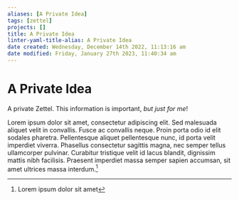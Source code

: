 ```yaml
---
aliases: [A Private Idea]
tags: [zettel]
projects: []
title: A Private Idea
linter-yaml-title-alias: A Private Idea
date created: Wednesday, December 14th 2022, 11:13:16 am
date modified: Friday, January 27th 2023, 11:40:34 am
---
```


# A Private Idea

A private Zettel. This information is important, *but just for me*!

Lorem ipsum dolor sit amet, consectetur adipiscing elit. Sed malesuada aliquet velit in convallis. Fusce ac convallis neque. Proin porta odio id elit sodales pharetra. Pellentesque aliquet pellentesque nunc, id porta velit imperdiet viverra. Phasellus consectetur sagittis magna, nec semper tellus ullamcorper pulvinar. Curabitur tristique velit id lacus blandit, dignissim mattis nibh facilisis. Praesent imperdiet massa semper sapien accumsan, sit amet ultrices massa interdum.[^1]

[^1]: Lorem ipsum dolor sit amet
